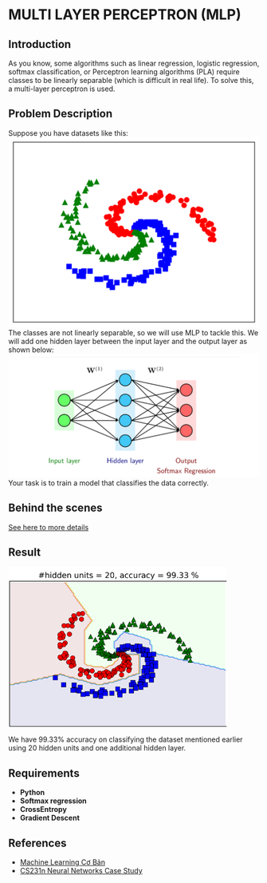 # MULTI LAYER PERCEPTRON (MLP)

## Introduction

As you know, some algorithms such as linear regression, logistic regression, softmax classification, or Perceptron learning algorithms (PLA) require classes to be linearly separable (which is difficult in real life). To solve this, a multi-layer perceptron is used.

## Problem Description
Suppose you have datasets like this:
<img src="Image/EX.png" width=800><br/>
The classes are not linearly separable, so we will use MLP to tackle this. We will add one hidden layer between the input layer and the output layer as shown below:
<img src="Image/HiddenLayer.png" width=800><br/>
Your task is to train a model that classifies the data correctly.

## Behind the scenes

<a href='https://benkei-19.github.io/MultiLayerPerceptron/'> See here to more details</a>

## Result
<img src='Image/Result.png'>

We have 99.33% accuracy on classifying the dataset mentioned earlier using 20 hidden units and one additional hidden layer.

## Requirements
- **Python**
- **Softmax regression**
- **CrossEntropy**
- **Gradient Descent**

## References
* [Machine Learning Cơ Bản](https://machinelearningcoban.com/2017/02/24/mlp/)
* [CS231n Neural Networks Case Study](https://cs231n.github.io/neural-networks-case-study/)

